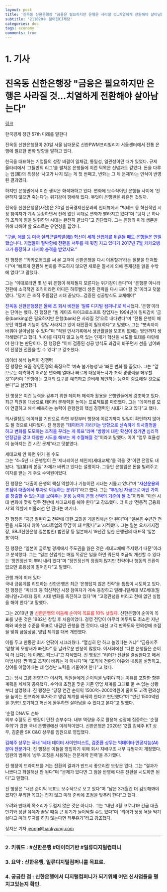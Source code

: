 ```yaml
---
layout: post
title: '진옥동 신한은행장 "금융은 필요하지만 은행은 사라질 것…치열하게 전환해야 살아남는다"'
subtitle: '211020수 젊어진CJ제당'
categories: doc
tags: economy
comments: true
---
```

# 1. 기사
진옥동 신한은행장 "금융은 필요하지만 은행은 사라질 것…치열하게 전환해야 살아남는다"
==========
[링크](https://news.naver.com/main/read.naver?mode=LPOD&mid=sec&oid=015&aid=0004618627)

한국경제 창간 57th 미래를 말한다   

진옥동 신한은행장이 20일 서울 남대문로 신한PWM프리빌리지 서울센터에서 전통 은행에 필요한 변화 방향을 말하고 있다.   

한국을 대표하는 기업들의 성장 비결이 일체감, 통일성, 일관성이던 때가 있었다. 규제 울타리에서 ‘그들만의 리그’를 펼쳐온 은행들에 이런 덕목은 신념과도 같았다. 돈을 다루는 업(業)의 특성상 ‘사고가 나지 않는 게 첫 번째고, 변화는 그 뒤 문제’라는 인식이 반영된 결과였다.   

하지만 은행권에서 이런 생각은 화석화하고 있다. 변화에 보수적이던 은행들 사이에 ‘전환하지 않으면 죽는다’는 위기감이 팽배해 있다. 무엇이 은행권을 뒤흔든 것일까.   

진옥동 신한은행장(사진)은 20일 한국경제신문과의 인터뷰에서 “빅테크 등 혁신적인 시장 참여자가 계속 등장하면서 전에 없던 시대로 변화가 빨라지고 있다”며 “덩치 큰 하나의 조직이 힘을 발휘하던 시대는 완전히 끝났다”고 진단했다. 그는 은행의 미래 생존을 위해 더해야 할 요소로는 유연성을 꼽았다.   

<span style="color:blue">“구글, 애플 등 미국 실리콘밸리발(發) 혁신이 세계 산업계를 뒤흔들 때도 은행들은 안일했습니다. 기업들이 절박함에 전환을 서두를 때 뒷짐 지고 있다가 2017년 7월 카카오뱅크가 등장하고 나서야 충격을 받았지요.”</span>   

진 행장은 “‘카카오뱅크를 써 본 고객이 신한은행을 다시 이용할까’라는 질문을 던져봤다”며 “빠르게 전환해 변화를 주도하지 않으면 새로운 질서에 의해 존재감을 잃을 수밖에 없다”고 말했다.   

그는 “이대로라면 몇 년 뒤 은행이 해체될지 모른다는 위기감이 든다”며 “은행뿐 아니라 전환에 소극적인 조직이라면 어디든 하루빨리 생존 전략을 다시 짜야 할 것”이라고 덧붙였다.
"덩치 큰 조직 주름잡던 시대 끝났다…검증된 성공방식도 교체해야"   

<span style="color:blue">진옥동 신한은행장은 올해 초 회사 비전을 ‘일류 디지털 컴퍼니’로 제시</span>했다. ‘은행’이라는 단어는 뺐다. 진 행장은 “빌 게이츠 마이크로소프트 창업자는 1994년에 일찌감치 ‘금융(banking)은 필요하지만 은행(bank)은 사라질 것’으로 내다봤다”며 “전통 은행이 해오던 역할과 기능이 정말 사라지고 있어 대전환이 필요하다”고 말했다. 그는 “뼛속까지 바꿔야 살아남을 수 있다”며 “직원 인사기록에서 생년월일을 모조리 없애는 방안까지 생각해봤다”고 했다. ‘나이를 따지지 않고 능력 있는 인재가 혁신을 시도할 토대를 마련해야 한다’는 판단이다. 진 행장은 “이미 검증된 성공 방식도 과감히 바꾸면서 선을 넘어봐야 진정한 전환을 할 수 있다”고 강조했다.   

데이터 해석 능력이 경쟁력   
진 행장은 요즘 경영환경의 특징으로 ‘예측 불가능성’과 ‘빠른 변화’를 꼽았다. 그는 “앞으로는 예측하기 어려운 변화에 얼마나 빠르게 대응하느냐가 조직 경쟁력을 좌우할 것”이라며 “은행에는 고객의 요구를 예측하고 준비해 제안하는 능력이 중요해질 것으로 본다”고 설명했다.   

진 행장은 이런 능력을 갖추기 위한 데이터 해석과 활용을 은행원들에게 강조하고 있다. 최근 직원을 대상으로 데이터 문해력을 높이는 프로젝트를 마련했다. 그는 “데이터를 모아 연결하고 해석·예측하는 능력이 은행원의 핵심 경쟁력인 시대가 오고 있다”고 했다.   

의사결정도 데이터를 기반으로 하면 부장부터 행장에 이르기까지 일일이 확인하지 않아도 될 것으로 내다봤다. 진 행장은 <span style="color:blue">“데이터가 가리키는 방향으로 신속하게 의사결정을 하고 변화를 도모하는 조직을 꾸리는 게 목표”라며 “방향에 대한 확신이 생기면 심리적 안정감을 갖고 다양한 시도를 해보는 게 수월해질 것”</span>이라고 말했다. 이어 “업무 효율성이 높아지는 건 시간 문제”라고 덧붙였다.   

세대교체 안 하면 위기 올 수도   
그는 “4~5년 내 은행업이 큰 ‘제너레이션 체인지(세대교체)’를 겪을 것”이란 전망도 내놨다. ‘업(業)의 본질’ 자체가 바뀌고 있다는 설명이다. 그동안 은행업은 돈을 빌려주고 이자를 받는 게 주요 수익원이었다.   

진 행장은 “대출이 은행의 핵심 역할이나 기능이던 시대는 저물고 있다”며 <span style="color:blue">“자산운용의 초점이 대출에서 투자로 이동하는 분위기”</span>라고 했다. 그는 <span style="color:blue">“투입된 자금으로 어떤 가치를 창출할 수 있는지를 보여주는 운용 능력이 은행 선택의 기준이 될 것”</span>이라며 “이런 시대 변화에 맞춰 업무 전반에 세대교체를 해야 한다”고 강조했다. 더 이상 ‘전통적 금융회사’의 역할에 머물러선 안 된다는 얘기다.

진 행장은 “지금 잘된다고 전환에 대한 고민을 게을리해선 안 된다”며 “일본은 수년간 전환을 시도하지 않아 ‘스타트업의 무덤’이 돼 버렸다”고 지적했다. 그는 일본 오사카지점장, SBJ(신한은행 일본법인) 법인장 등 일본에서 19년간 일한 은행권의 대표적 ‘일본통’이다.   

진 행장은 “일본이 글로벌 경제에서 주도권을 잃은 것은 세대교체에 주저했기 때문”이라고 분석했다. 그는 “일본 산업계는 매일 똑같은 일을 하면 뭐든지 조금씩 개선할 수 있다는 ‘장인정신’이 뿌리 내려 있다”며 “장인정신의 장점이 많지만 전략이나 행동의 전환이 없으면 효용성이 떨어진다”고 말했다.   

관행 깨야 미래 있다   
국내 금융계를 리드하는 신한은행은 최근 ‘은행답지 않은 전략’을 틈틈이 시도하고 있다. 진 행장은 “빅테크 등 혁신적인 시장 참여자가 계속 등장하고 밀레니얼세대 MZ세대(밀레니얼+Z세대) 등이 시대 변화를 촉진하고 있다”며 “고정관념을 버리고 전에 없던 실험을 해야 한다”고 말했다.   

그는 2019년 말 <span style="color:red">신한은행의 이듬해 순이익 목표를 10% 낮췄다.</span> 신한은행이 순이익 목표를 낮춘 것은 1982년 창립 후 처음이었다. 경영 전망이 아무리 어두워도 최소한 지난해와 비슷한 수준을 목표로 내걸던 관행을 깬 것이다. 대신 고객 만족도와 편의성에 초점을 맞춰 금융상품, 영업 체계를 대폭 개편했다.   

이를 두고 한동안 회사 안팎이 시끄러웠다. “열심히 안 하고 놀겠다는 거냐” “금융지주 ‘맏형’의 모양새가 빠진다” 등 날카로운 반응이 많았다. 이사회에선 “다른 은행들은 순이익 더 낸다는데 이래도 되느냐”고 지적했다. 진 행장은 “리더가 전환을 결심한다고 해서 마법처럼 ‘짠’하고 조직이 바뀌는 게 아니다”며 “조직에 전환의 이유와 내용을 설명하고, 참여를 이끌어내는 데 엄청난 노력을 기울여야 한다”고 했다.   

그는 당시 그룹 경영진과 이사회, 직원들에게 순이익을 낮춰야 하는 이유를 포함한 향후 계획을 세세히 공유했다. 수익에 초점을 맞춘 기존 영업 체계를 그대로 둘 수 없는 상황부터 설명했다. 진 행장은 “당장 연간 순이익 1500억~2000억원이 줄어도 고객 편의성을 높이는 인프라에 투자하고 영업 체계를 바꿔야 한다고 판단했다”며 “연간 1500억원을 3년만 포기하고 혁신에 몰두하면 살아남을 수 있다고 본다”고 말했다.   

‘순혈 DNA’도 손봐   
외부 수혈도 진 행장이 던진 승부수다. 내부 역량을 주로 활용해 성장에 집중하는 ‘순혈주의’가 강한 국내 은행권에선 이례적이었다. 신한은행은 2020년 12월 김혜주 KT 상무, 김준환 SK C&C 상무를 임원으로 영입했다.   

<span style="color:blue">김혜주 상무는 국내 1세대 데이터 사이언티스트, 김준환 상무는 빅데이터·인공지능(AI) 분야 전문가</span>다. 진 행장은 이들을 영입하기 위해 회사 지배구조 내부 규범까지 개정했다. 임원의 범위에 ‘상무 호칭을 사용하는 전문계약 인력’을 추가했다.

진 행장이 드라이브를 거는 전환의 결과가 반드시 좋으리란 보장은 없다. 그는 “결과가 나쁘다고 좌절해선 안 된다”며 “문제가 있다면 그 점을 반영해 다른 전환을 시도하면 된다”고 말했다.   

진 행장은 “내년 순이익 목표도 보수적으로 보고 있다”며 “남은 3개월간 더 검토해봐야겠지만 무리한 목표는 잡지 않고 미래 준비에 초점을 맞추려 한다”고 했다.   

우려와 반대의 목소리가 두렵지 않은 것은 아니다. 그는 “내년 3월 코로나19 긴급 대출 만기와 상환 유예가 끝날 때쯤 큰 위기가 들이닥칠 수도 있다”며 “리더가 당장 욕을 먹기 싫다고 미래 투자를 하지 않는다면 직무유기”라고 강조했다.   

정지은 기자 jeong@hankyung.com

* * *

### 2. 키워드 : \#신한은행 \#데이터기반 \#일류디지털컴퍼니
### 3. 요약 : 신한은행, 일류디지털컴퍼니를 목표로.
### 4. 궁금한 점 : 신한은행에서 디지털컴퍼니가 되기위해 어떤 신사업들을 펼치고있는지 확인.

